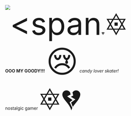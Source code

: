 <figure> <img src=QCvpFl26_400x400.jpg alt= <span style='font-size:100px;'>&#128148;</span> <span style='font-size:100px;'>&#128303;</span> <b>OOO MY GOODY!!!</b> <span style='font-size:100px;'>&#128546;</span> <i> candy lover skater! </i> nostalgic gamer <span style='font-size:100px;'>&#128303;</span> <span style='font-size:100px;'>&#128148;</span>
